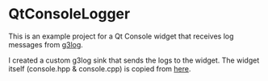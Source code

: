 # QtConsoleLogger

This is an example project for a Qt Console widget that receives log messages from [g3log](https://github.com/KjellKod/g3log). 

I created a custom g3log sink that sends the logs to the widget. The widget itself (console.hpp & console.cpp) is copied from [here](https://code.qt.io/cgit/qt/qtserialport.git/tree/examples/serialport/terminal).

